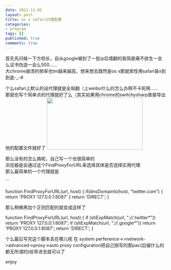 ```yaml
---
date: 2012-11-02
layout: post
title: os x safari代理配置
categories:
- program
tags: []
published: true
comments: true
---
```

<p>首先先问候一下方校长，自从google被封了一批ip后墙翻的我简直痛不欲生一会么证书伪造一会么500……<br />
大chrome崩溃的频率也tm越来越高，想来想去既然是os x那就索性用safari装x到到底-_-#</p>

<p>个么safari上默认的设代理就是全局翻（上weibo什么的怎么办啊不卡死啊……<br />
那就也写个简单点的代理就好了么（其实如果用chrome的switchysharp直接导出他的配置文件就好了
<a href="http://snorlax-wordpress.stor.sinaapp.com/uploads/2012/11/6FC51D93-7ED1-46FA-A632-14B720CAE1EE.jpg"><img src="http://snorlax-wordpress.stor.sinaapp.com/uploads/2012/11/6FC51D93-7ED1-46FA-A632-14B720CAE1EE-300x163.jpg" alt="" title="6FC51D93-7ED1-46FA-A632-14B720CAE1EE" width="300" height="163" class="alignnone size-medium wp-image-82" /></a></p>

<p>那么没有的怎么搞呢，自己写一个也很简单的<br />
浏览器是会通过这个FindProxyForURL来选择具体是否选择实用代理<br />
那么最简单的一个代理就是</p>

<p>
```

function FindProxyForURL(url, host)
{
    if(dnsDomainIs(host, "twitter.com")
    {
        return 'PROXY 127.0.0.1:8087'
    }
    return 'DIRECT';
}



那么稍微再加个正则匹配的就变成这样了


function FindProxyForURL(url, host)
{
    if (shExpMatch(url, "*://*.twitter*")) return 'PROXY 127.0.0.1:8087';
    if (shExpMatch(url, "*://*.google*")) return 'PROXY 127.0.0.1:8087';
    return 'DIRECT';
}


个么最后写完这个脚本丢在哪儿呢
在 system perference->>network->advanced->proxy->auto proxy  configuration把自己刚写的那pac(后缀什么的都无所谓的)给导进去就可以了</p>

<p>enjoy</p>

```
